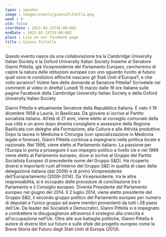 ```yaml
---
types : speaker
image : images/events/gianniPittella.png
week : 9
old: false
startDate : 2021-03-15T18:00:00Z
endDate : 2021-03-15T19:00:00Z
place : Live on our Facebook page
title : Gianni Pittella
---
```


Questo evento nasce da una collaborazione tra la Cambridge University Italian Society e la Oxford University Italian Society
Insieme al Senatore Gianni Pittella, già Vicepresidente del Parlamento Europeo, cercheremo di capire la natura delle istituzioni europee con uno sguardo rivolto al futuro: quali sono le condizioni affinché nascano gli Stati Uniti d'Europa?; e che volto avranno?
Volete fare delle domande al Senatore Pittella? Scrivetele nei commenti al video in diretta!
Lunedì 15 marzo dalle 19 ore italiane sulle pagine Facebook della Cambridge University Italian Society e della Oxford University Italian Society

Gianni Pittella è attualmente Senatore della Repubblica Italiana.
È nato il 19 dicembre 1958 a Lauria, in Basilicata. Da giovane si iscrive al Partito socialista italiano.
All’età di 21 anni, viene eletto al consiglio comunale della sua città e un anno dopo diventa consigliere e assessore della Regione Basilicata con deleghe alla Formazione, alla Cultura e alle Attività produttive.
Dopo la laurea in Medicina e Chirurgia (con specializzazione in Medicina legale e forense), Gianni Pittella continua a impegnarsi nella politica locale e nazionale. Nel 1996, viene eletto al Parlamento italiano. La passione per l’Europa lo porta a proseguire il suo impegno politico a livello Ue e nel 1999 viene eletto al Parlamento europeo, dove si iscrive al Gruppo del Partito Socialista Europeo (il precedente nome del Gruppo S&D).
Ha ricoperto diversi e importanti ruoli all’interno del Gruppo S&D in qualità di capo della delegazione italiana (dal 2006) e di primo Vicepresidente dell’Europarlamento (2009-2014). Da Vicepresidente, tra le altre responsabilità, si è occupato delle procedure di conciliazione tra il Parlamento e il Consiglio europeo. Diventa Presidente del Parlamento europeo nel giugno del 2014.
Il 2 luglio 2014, viene eletto presidente del Gruppo S&D, il secondo gruppo politico del Parlamento europeo per numero di deputati e l’unico gruppo ad avere membri provenienti da tutti i 28 paesi dell’Ue. Da leader dei Socialisti e Democratici, Gianni Pittella si è impegnato a combattere le disuguaglianze attraverso il sostegno alla crescita e all’occupazione nell’Ue.
Oltre alle sue battaglie politiche, Gianni Pittella è autore di diversi libri sul futuro e sulle sfide del progetto europeo come la Breve Storia del Futuro degli Stati Uniti di Europa (2013).
